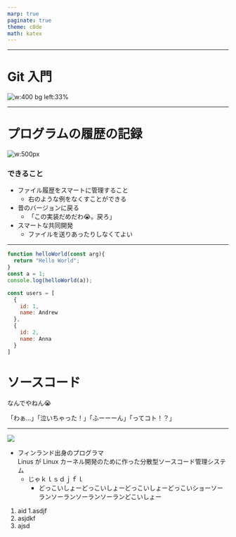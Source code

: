 ```yaml
---
marp: true
paginate: true
theme: c0de
math: katex
---
```


---

<!-- _class: lead -->

# Git 入門

![w:400 bg left:33%](https://github.githubassets.com/images/modules/logos_page/GitHub-Mark.png)

<!-- footer : ![w:50px](https://raw.githubusercontent.com/Key5n/C0de-Textbook/Key5n/content/images/logo_c0de.png) 名古屋工業大学プログラミング部 C0de -->

---

<!-- _class: image-one -->

<!-- _header: Gitとは -->

# プログラムの履歴の記録

![w:500px](https://raw.githubusercontent.com/Key5n/C0de-Textbook/Key5n/content/images/version-management.png)

### できること

- ファイル履歴をスマートに管理すること
  - 右のような例をなくすことができる
- 昔のバージョンに戻る
  - 「この実装だめだわ:sob:。戻ろ」
- スマートな共同開発
  - ファイルを送りあったりしなくてよい

---

<!-- _class: src -->

<!-- _header: タイトル -->

```javascript
function helloWorld(const arg){
  return "Hello World";
}
const a = 1;
console.log(helloWorld(a));

const users = [
  {
    id: 1,
    name: Andrew
  },
  {
    id: 2,
    name: Anna
  }
]

```

# ソースコード

なんでやねん:sob:

「わぁ...」「泣いちゃった！」「ふーーーん」「ってコト！？」

---

<!-- _class: image-one -->

<!-- _header: Gitとは -->

![](https://raw.githubusercontent.com/Key5n/C0de-Textbook/Key5n/content/images/linus.png)

- フィンランド出身のプログラマ  
  Linus が Linux カーネル開発のために作った分散型ソースコード管理システム
  - じゃｋｌｓｄｊｆｌ
    - どっこいしょーどっこいしょーどっこいしょーどっこいショーソーランソーランソーランソーランどこいしょー

1. aid
   1.asdjf
1. asjdkf
1. ajsd
